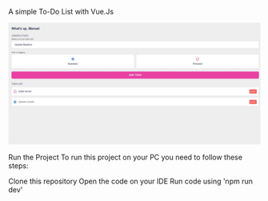 A simple To-Do List with Vue.Js

<img src="./public/todolist.JPG" alt="TodoList" />

Run the Project
To run this project on your PC you need to follow these steps:

Clone this repository
Open the code on your IDE
Run code using 'npm run dev'
